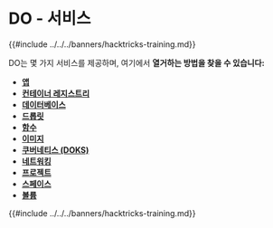 # DO - 서비스

{{#include ../../../banners/hacktricks-training.md}}

DO는 몇 가지 서비스를 제공하며, 여기에서 **열거하는 방법을 찾을 수 있습니다:**

- [**앱**](do-apps.md)
- [**컨테이너 레지스트리**](do-container-registry.md)
- [**데이터베이스**](do-databases.md)
- [**드롭릿**](do-droplets.md)
- [**함수**](do-functions.md)
- [**이미지**](do-images.md)
- [**쿠버네티스 (DOKS)**](do-kubernetes-doks.md)
- [**네트워킹**](do-networking.md)
- [**프로젝트**](do-projects.md)
- [**스페이스**](do-spaces.md)
- [**볼륨**](do-volumes.md)

{{#include ../../../banners/hacktricks-training.md}}
